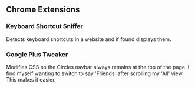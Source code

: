 ## Chrome Extensions

### Keyboard Shortcut Sniffer
Detects keyboard shortcuts in a website and if found displays them.

### Google Plus Tweaker
Modifies CSS so the Circles navbar always remains at the top of the page.
I find myself wanting to switch to say 'Friends' after scrolling my 'All' view.
This makes it easier.
